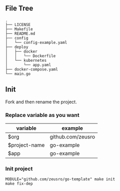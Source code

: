 ## File Tree

```file
.
├── LICENSE
├── Makefile
├── README.md
├── config
│   └── config-example.yaml
├── deploy
│   ├── docker
│   │   └── Dockerfile
│   └── kubernetes
│       └── app.yaml
├── docker-compose.yaml
└── main.go
```

## Init

Fork and then rename the project.

### Replace variable as you want

variable | example
---|---
$org|github.com/zeusro
$project-name|go-example
$app|go-example

### Init project

    MODULE="github.com/zeusro/go-template" make init
    make fix-dep
    

